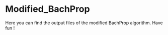 # Modified_BachProp

Here you can find the output files of the modified BachProp algorithm. 
Have fun ! 
